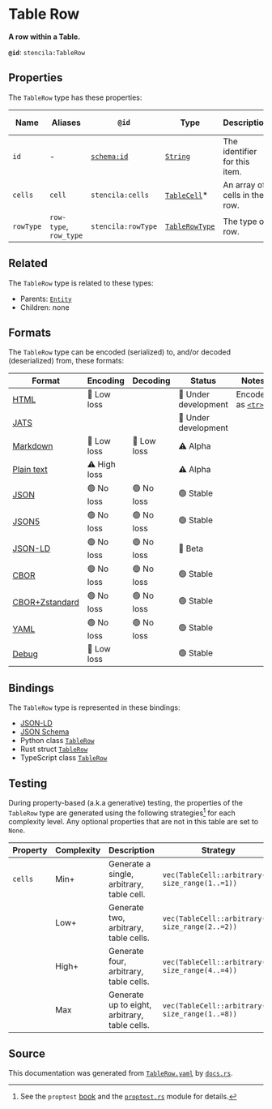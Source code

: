 # Table Row

**A row within a Table.**

**`@id`**: `stencila:TableRow`

## Properties

The `TableRow` type has these properties:

| Name      | Aliases                | `@id`                                | Type                                                                                                           | Description                   | Inherited from                                                                                   |
| --------- | ---------------------- | ------------------------------------ | -------------------------------------------------------------------------------------------------------------- | ----------------------------- | ------------------------------------------------------------------------------------------------ |
| `id`      | -                      | [`schema:id`](https://schema.org/id) | [`String`](https://github.com/stencila/stencila/blob/main/docs/reference/schema/data/string.md)                | The identifier for this item. | [`Entity`](https://github.com/stencila/stencila/blob/main/docs/reference/schema/other/entity.md) |
| `cells`   | `cell`                 | `stencila:cells`                     | [`TableCell`](https://github.com/stencila/stencila/blob/main/docs/reference/schema/works/table-cell.md)*       | An array of cells in the row. | -                                                                                                |
| `rowType` | `row-type`, `row_type` | `stencila:rowType`                   | [`TableRowType`](https://github.com/stencila/stencila/blob/main/docs/reference/schema/works/table-row-type.md) | The type of row.              | -                                                                                                |

## Related

The `TableRow` type is related to these types:

- Parents: [`Entity`](https://github.com/stencila/stencila/blob/main/docs/reference/schema/other/entity.md)
- Children: none

## Formats

The `TableRow` type can be encoded (serialized) to, and/or decoded (deserialized) from, these formats:

| Format                                                                                             | Encoding         | Decoding      | Status                 | Notes                                                                             |
| -------------------------------------------------------------------------------------------------- | ---------------- | ------------- | ---------------------- | --------------------------------------------------------------------------------- |
| [HTML](https://github.com/stencila/stencila/blob/main/docs/reference/formats/html.md)              | 🔷 Low loss       |               | 🚧 Under development    | Encoded as [`<tr>`](https://developer.mozilla.org/en-US/docs/Web/HTML/Element/tr) |
| [JATS](https://github.com/stencila/stencila/blob/main/docs/reference/formats/jats.md)              |                  |               | 🚧 Under development    |                                                                                   |
| [Markdown](https://github.com/stencila/stencila/blob/main/docs/reference/formats/markdown.md)      | 🔷 Low loss       | 🔷 Low loss    | ⚠️ Alpha               |                                                                                   |
| [Plain text](https://github.com/stencila/stencila/blob/main/docs/reference/formats/text.md)        | ⚠️ High loss     |               | ⚠️ Alpha               |                                                                                   |
| [JSON](https://github.com/stencila/stencila/blob/main/docs/reference/formats/json.md)              | 🟢 No loss        | 🟢 No loss     | 🟢 Stable               |                                                                                   |
| [JSON5](https://github.com/stencila/stencila/blob/main/docs/reference/formats/json5.md)            | 🟢 No loss        | 🟢 No loss     | 🟢 Stable               |                                                                                   |
| [JSON-LD](https://github.com/stencila/stencila/blob/main/docs/reference/formats/jsonld.md)         | 🟢 No loss        | 🟢 No loss     | 🔶 Beta                 |                                                                                   |
| [CBOR](https://github.com/stencila/stencila/blob/main/docs/reference/formats/cbor.md)              | 🟢 No loss        | 🟢 No loss     | 🟢 Stable               |                                                                                   |
| [CBOR+Zstandard](https://github.com/stencila/stencila/blob/main/docs/reference/formats/cborzst.md) | 🟢 No loss        | 🟢 No loss     | 🟢 Stable               |                                                                                   |
| [YAML](https://github.com/stencila/stencila/blob/main/docs/reference/formats/yaml.md)              | 🟢 No loss        | 🟢 No loss     | 🟢 Stable               |                                                                                   |
| [Debug](https://github.com/stencila/stencila/blob/main/docs/reference/formats/debug.md)            | 🔷 Low loss       |               | 🟢 Stable               |                                                                                   |

## Bindings

The `TableRow` type is represented in these bindings:

- [JSON-LD](https://stencila.org/TableRow.jsonld)
- [JSON Schema](https://stencila.org/TableRow.schema.json)
- Python class [`TableRow`](https://github.com/stencila/stencila/blob/main/python/python/stencila/types/table_row.py)
- Rust struct [`TableRow`](https://github.com/stencila/stencila/blob/main/rust/schema/src/types/table_row.rs)
- TypeScript class [`TableRow`](https://github.com/stencila/stencila/blob/main/typescript/src/types/TableRow.ts)

## Testing

During property-based (a.k.a generative) testing, the properties of the `TableRow` type are generated using the following strategies[^1] for each complexity level. Any optional properties that are not in this table are set to `None`.

| Property | Complexity | Description                                   | Strategy                                         |
| -------- | ---------- | --------------------------------------------- | ------------------------------------------------ |
| `cells`  | Min+       | Generate a single, arbitrary, table cell.     | `vec(TableCell::arbitrary(), size_range(1..=1))` |
|          | Low+       | Generate two, arbitrary, table cells.         | `vec(TableCell::arbitrary(), size_range(2..=2))` |
|          | High+      | Generate four, arbitrary, table cells.        | `vec(TableCell::arbitrary(), size_range(4..=4))` |
|          | Max        | Generate up to eight, arbitrary, table cells. | `vec(TableCell::arbitrary(), size_range(1..=8))` |

## Source

This documentation was generated from [`TableRow.yaml`](https://github.com/stencila/stencila/blob/main/schema/TableRow.yaml) by [`docs.rs`](https://github.com/stencila/stencila/blob/main/rust/schema-gen/src/docs.rs).

[^1]: See the `proptest` [book](https://proptest-rs.github.io/proptest/) and the [`proptest.rs`](https://github.com/stencila/stencila/blob/main/rust/schema/src/proptests.rs) module for details.